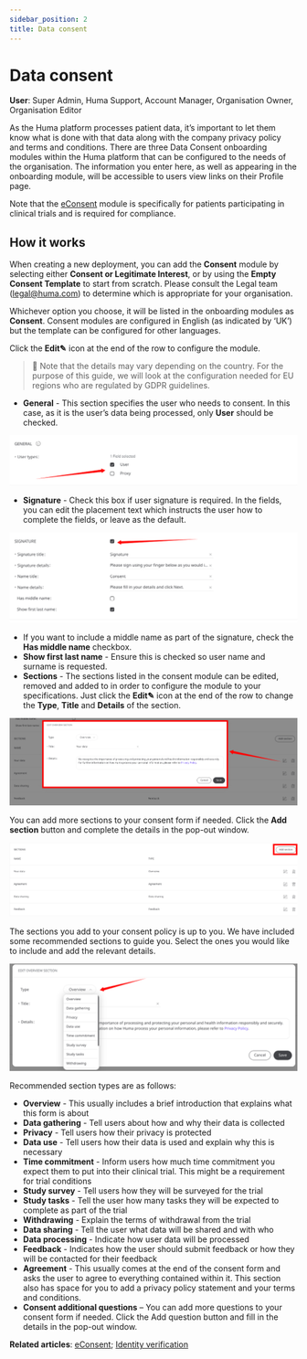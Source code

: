```yaml
---
sidebar_position: 2
title: Data consent 
---
```

# Data consent
**User**: Super Admin, Huma Support, Account Manager, Organisation Owner, Organisation Editor

As the Huma platform processes patient data, it’s important to let them know what is done with that data along with the company privacy policy and terms and conditions. There are three Data Consent onboarding modules within the Huma platform that can be configured to the needs of the organisation. The information you enter here, as well as appearing in the onboarding module, will be accessible to users view links on their Profile page.  

Note that the [eConsent](hdata-collection/admin-portal/managing-deployments/configuring-the-user-onboarding/econsent.md) module is specifically for patients participating in clinical trials and is required for compliance.
## How it works​
When creating a new deployment, you can add the **Consent** module by selecting either **Consent or Legitimate Interest**, or by using the **Empty Consent Template** to start from scratch. Please consult the Legal team (legal@huma.com) to determine which is appropriate for your organisation.

Whichever option you choose, it will be listed in the onboarding modules as **Consent**. Consent modules are configured in English (as indicated by ‘UK’) but the template can be configured for other languages.

Click the **Edit✎** icon at the end of the row to configure the module.

> 📘 Note that the details may vary depending on the country. For the purpose of this guide, we will look at the configuration needed for EU regions who are regulated by GDPR guidelines.

- **General** - This section specifies the user who needs to consent. In this case, as it is the user’s data being processed, only **User** should be checked.

![image](./assets/DataConsent01.png)

- **Signature** - Check this box if user signature is required. In the fields, you can edit the placement text which instructs the user how to complete the fields, or leave as the default. 

![image](./assets/DataConsent02.png)

- If you want to include a middle name as part of the signature, check the **Has middle name** checkbox. 
- **Show first last name** - Ensure this is checked so user name and surname is requested.
- **Sections** - The sections listed in the consent module can be edited, removed and added to in order to configure the module to your specifications. Just click the **Edit✎** icon at the end of the row to change the **Type**, **Title** and **Details** of the section.

![image](./assets/DataConsent03.png)

You can add more sections to your consent form if needed. Click the **Add section** button and complete the details in the pop-out window.

![image](./assets/DataConsent04.png)

The sections you add to your consent policy is up to you. We have included some recommended sections to guide you. Select the ones you would like to include and add the relevant details. 

![image](./assets/DataConsent05.png)

Recommended section types are as follows:
   
   - **Overview** - This usually includes a brief introduction that explains what this form is about
   - **Data gathering** - Tell users about how and why their data is collected 
   - **Privacy** - Tell users how their privacy is protected
   - **Data use** - Tell users how their data is used and explain why this is necessary
   - **Time commitment** - Inform users how much time commitment you expect them to put into their clinical trial. This might be a requirement for trial conditions  
   - **Study survey** - Tell users how they will be surveyed for the trial
   - **Study tasks** - Tell the user how many tasks they will be expected to complete as part of the trial
   - **Withdrawing** - Explain the terms of withdrawal from the trial
   - **Data sharing** - Tell the user what data will be shared and with who
   - **Data processing** - Indicate how user data will be processed
   - **Feedback** - Indicates how the user should submit feedback or how they will be contacted for their feedback
   - **Agreement** - This usually comes at the end of the consent form and asks the user to agree to everything contained within it. This section also has space for you to add a privacy policy statement and your terms and conditions.
- **Consent additional questions** – You can add more questions to your consent form if needed. Click the Add question button and fill in the details in the pop-out window.

**Related articles**: [eConsent](./econsent.md); [Identity verification](./identity-verification.md)

